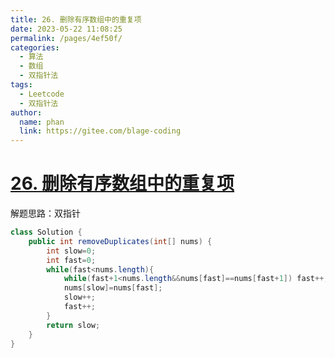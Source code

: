```yaml
---
title: 26. 删除有序数组中的重复项
date: 2023-05-22 11:08:25
permalink: /pages/4ef50f/
categories:
  - 算法
  - 数组
  - 双指针法
tags:
  - Leetcode
  - 双指针法
author: 
  name: phan
  link: https://gitee.com/blage-coding
---
```

# [26. 删除有序数组中的重复项](https://leetcode.cn/problems/remove-duplicates-from-sorted-array/)

解题思路：双指针

```java
class Solution {
    public int removeDuplicates(int[] nums) {
        int slow=0;
        int fast=0;
        while(fast<nums.length){
            while(fast+1<nums.length&&nums[fast]==nums[fast+1]) fast++;
            nums[slow]=nums[fast];
            slow++;
            fast++;
        }
        return slow;
    }
}
```